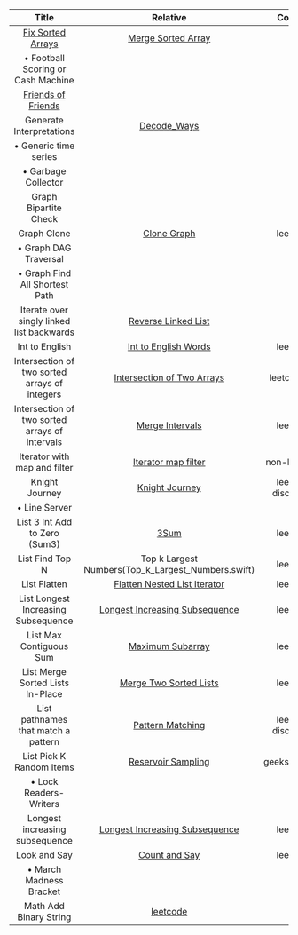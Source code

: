  | Title                              | Relative | Confirm |
 |:----------------------------------:|:--------:|:-------:|
 |[Fix Sorted Arrays](Sort_a_nearly_sorted_array.swift)| [Merge Sorted Array](Merge_Sorted_Array.swift)||
|•  Football Scoring or Cash Machine|||
 |[Friends of Friends](Friends_of_Friends.swift)|||
 |Generate Interpretations| [Decode_Ways](Decode_Ways.swift) |√|
|•  Generic time series|||
|•  Garbage Collector|||
 |Graph Bipartite Check|||
 |Graph Clone|[Clone Graph](Clone_Graph.swift)|leetcode|
|•  Graph DAG Traversal|||
|•  Graph Find All Shortest Path|||
 |Iterate over singly linked list backwards|[Reverse Linked List](Reverse_Linked_List.swift)|√|
 |Int to English|[Int to English Words](Int_to_English_Words.swift)|leetcode|
 |Intersection of two sorted arrays of integers|[Intersection of Two Arrays](Intersection_of_Two_Arrays.swift)|leetcode I, II|
 |Intersection of two sorted arrays of intervals|[Merge Intervals](Merge_Intervals.swift)|leetcode|
 |Iterator with map and filter|[Iterator map filter](Iterator_map_filter.swift)|non-leetcode|
 |Knight Journey|[Knight Journey](Knight_Tour.swift)|leetcode discussion|
|•  Line Server|||
 |List 3 Int Add to Zero (Sum3)|[3Sum](3Sum.swift)|leetcode|
 |List Find Top N|Top k Largest Numbers(Top_k_Largest_Numbers.swift)|leetcode|
 |List Flatten|[Flatten Nested List Iterator](Flatten_Nested_List_Iterator.swift)|leetcode|
 |List Longest Increasing Subsequence|[Longest Increasing Subsequence](Longest_Increasing_Subsequence.swift)|leetcode|
 |List Max Contiguous Sum|[Maximum Subarray](Maximum_Subarray.swift)|leetcode|
 |List Merge Sorted Lists In-Place|[Merge Two Sorted Lists](Merge_Two_Sorted_Lists.swift)|leetcode|
 |List pathnames that match a pattern|[Pattern Matching](Pattern_Matching.swift)|leetcode discussion|
 |List Pick K Random Items|[Reservoir Sampling](Reservoir_Sampling.swift)|geeksforgeeks|
|•  Lock Readers-Writers|||
 |Longest increasing subsequence|[Longest Increasing Subsequence](Longest_Increasing_Subsequence.swift)|leetcode|
 |Look and Say|[Count and Say](Count_and_Say.swift)|leetcode|
|•  March Madness Bracket|||
 |Math Add Binary String|[leetcode](Add_Binary.swift)|√|
